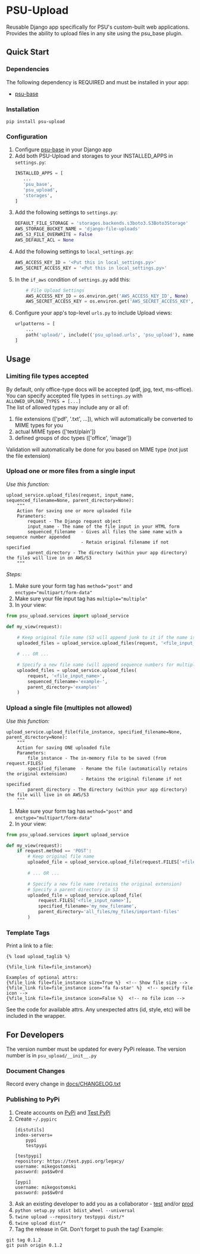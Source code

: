 # PSU-Upload
Reusable Django app specifically for PSU's custom-built web applications.  
Provides the ability to upload files in any site using the psu_base plugin.  

## Quick Start

### Dependencies
The following dependency is REQUIRED and must be installed in your app:
- [psu-base](https://pypi.org/project/psu-base/)

### Installation
```shell script
pip install psu-upload
```

### Configuration
1. Configure [psu-base](https://pypi.org/project/psu-base/) in your Django app
1. Add both PSU-Upload and storages to your INSTALLED_APPS in `settings.py`:
    ```python
    INSTALLED_APPS = [
       ...
       'psu_base',
       'psu_upload',
       'storages',
    ]
    ```
1. Add the following settings to `settings.py`:
    ```python
    DEFAULT_FILE_STORAGE = 'storages.backends.s3boto3.S3Boto3Storage'
    AWS_STORAGE_BUCKET_NAME = 'django-file-uploads'
    AWS_S3_FILE_OVERWRITE = False
    AWS_DEFAULT_ACL = None
    ``` 
1. Add the following settings to `local_settings.py`:
    ```python
    AWS_ACCESS_KEY_ID = '<Put this in local_settings.py>'
    AWS_SECRET_ACCESS_KEY = '<Put this in local_settings.py>'
    ``` 
1. In the `if_aws` condition of `settings.py` add this:
    ```python
        # File Upload Settings
        AWS_ACCESS_KEY_ID = os.environ.get('AWS_ACCESS_KEY_ID', None)
        AWS_SECRET_ACCESS_KEY = os.environ.get('AWS_SECRET_ACCESS_KEY', None)
    ```
1. Configure your app's top-level `urls.py` to include Upload views:
    ```python
    urlpatterns = [
        ...
        path('upload/', include(('psu_upload.urls', 'psu_upload'), namespace='upload')),
    ]

## Usage

### Limiting file types accepted
By default, only office-type docs will be accepted (pdf, jpg, text, ms-office).
You can specify accepted file types in `settings.py` with `ALLOWED_UPLOAD_TYPES = [...]`  
The list of allowed types may include any or all of:
 1. file extensions (['pdf', '.txt', ...]), which will automatically be converted to MIME types for you
 1. actual MIME types (['text/plain'])
 1. defined groups of doc types (['office', 'image'])
 
Validation will automatically be done for you based on MIME type (not just the file extension)

### Upload one or more files from a single input
*Use this function:*
```
upload_service.upload_files(request, input_name, sequenced_filename=None, parent_directory=None):
    """
    Action for saving one or more uploaded file
    Parameters:
        request - The Django request object
        input_name - The name of the file input in your HTML form
        sequenced_filename  - Gives all files the same name with a sequence number appended
                            - Retain original filename if not specified
        parent_directory - The directory (within your app directory) the files will live in on AWS/S3
    """
```
*Steps:*
1. Make sure your form tag has `method="post"` and `enctype="multipart/form-data"`
1. Make sure your file input tag has `multiple="multiple"`
1. In your view:
```python
from psu_upload.services import upload_service

def my_view(request):
        
    # Keep original file name (S3 will append junk to it if the name is already taken)
    uploaded_files = upload_service.upload_files(request, '<file_input_name>')

    # ... OR ...

    # Specify a new file name (will append sequence numbers for multiple files)
    uploaded_files = upload_service.upload_files(
        request, '<file_input_name>',
        sequenced_filename='example-', 
        parent_directory='examples'
    )
```

### Upload a single file (multiples not allowed)
*Use this function:*
```
upload_service.upload_file(file_instance, specified_filename=None, parent_directory=None):
    """
    Action for saving ONE uploaded file
    Parameters:
        file_instance - The in-memory file to be saved (from request.FILES)
        specified_filename  - Rename the file (automatically retains the original extension)
                            - Retains the original filename if not specified
        parent_directory - The directory (within your app directory) the file will live in on AWS/S3
    """
```
1. Make sure your form tag has `method="post"` and `enctype="multipart/form-data"`
1. In your view:
```python
from psu_upload.services import upload_service

def my_view(request):
    if request.method == 'POST':
        # Keep original file name
        uploaded_file = upload_service.upload_file(request.FILES['<file_input_name>'])
    
        # ... OR ...

        # Specify a new file name (retains the original extension)
        # Specify a parent directory in S3
        uploaded_file = upload_service.upload_file(
            request.FILES['<file_input_name>'], 
            specified_filename='my_new_filename', 
            parent_directory='all_files/my_files/important-files'
        )
```

### Template Tags
Print a link to a file:
```
{% load upload_taglib %}

{%file_link file=file_instance%}

Examples of optional attrs:
{%file_link file=file_instance size=True %}  <!-- Show file size -->
{%file_link file=file_instance icon='fa fa-star' %}  <!-- specify file icon -->
{%file_link file=file_instance icon=False %}  <!-- no file icon -->
```
See the code for available attrs.  Any unexpected attrs (id, style, etc) will be included in the <span> wrapper.


## For Developers
The version number must be updated for every PyPi release.
The version number is in `psu_upload/__init__.py`

### Document Changes
Record every change in [docs/CHANGELOG.txt](docs/CHANGELOG.txt)

### Publishing to PyPi
1. Create accounts on [PyPi](https://pypi.org/account/register/) and [Test PyPi](https://test.pypi.org/account/register/)
1. Create `~/.pypirc`
    ```
    [distutils]
    index-servers=
        pypi
        testpypi
    
    [testpypi]
    repository: https://test.pypi.org/legacy/
    username: mikegostomski
    password: pa$$w0rd
    
    [pypi]
    username: mikegostomski
    password: pa$$w0rd
    ```
1. Ask an existing developer to add you as a collaborator - [test](https://test.pypi.org/manage/project/psu-upload/collaboration/) and/or [prod](https://pypi.org/manage/project/psu-upload/collaboration/)
1. `python setup.py sdist bdist_wheel --universal`
1. `twine upload --repository testpypi dist/*`
1. `twine upload dist/*`
1. Tag the release in Git.  Don't forget to push the tag!
Example:
```shell script
git tag 0.1.2
git push origin 0.1.2 
```